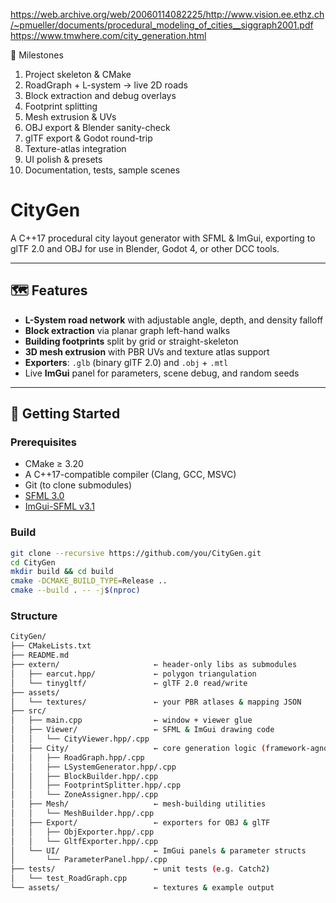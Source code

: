 https://web.archive.org/web/20060114082225/http://www.vision.ee.ethz.ch/~pmueller/documents/procedural_modeling_of_cities__siggraph2001.pdf
https://www.tmwhere.com/city_generation.html

📆 Milestones
1.	Project skeleton & CMake
2.	RoadGraph + L-system → live 2D roads
3.	Block extraction and debug overlays
4.	Footprint splitting
5.	Mesh extrusion & UVs
6.	OBJ export & Blender sanity-check
7.	glTF export & Godot round-trip
8.	Texture-atlas integration
9.	UI polish & presets
10.	Documentation, tests, sample scenes

# CityGen

A C++17 procedural city layout generator with SFML & ImGui, exporting to glTF 2.0 and OBJ for use in Blender, Godot 4, or other DCC tools.

---

## 🗺️ Features

- **L-System road network** with adjustable angle, depth, and density falloff
- **Block extraction** via planar graph left-hand walks
- **Building footprints** split by grid or straight-skeleton
- **3D mesh extrusion** with PBR UVs and texture atlas support
- **Exporters**: `.glb` (binary glTF 2.0) and `.obj` + `.mtl`
- Live **ImGui** panel for parameters, scene debug, and random seeds

---

## 🚀 Getting Started

### Prerequisites

- CMake ≥ 3.20
- A C++17-compatible compiler (Clang, GCC, MSVC)
- Git (to clone submodules)
- [SFML 3.0](https://www.sfml-dev.org/)
- [ImGui-SFML v3.1](https://github.com/eliasdaler/imgui-sfml)

### Build

```bash
git clone --recursive https://github.com/you/CityGen.git
cd CityGen
mkdir build && cd build
cmake -DCMAKE_BUILD_TYPE=Release ..
cmake --build . -- -j$(nproc)
```
### Structure
```bash
CityGen/
├── CMakeLists.txt
├── README.md
├── extern/                     ← header-only libs as submodules
│   ├── earcut.hpp/             ← polygon triangulation
│   └── tinygltf/               ← glTF 2.0 read/write
├── assets/
│   └── textures/               ← your PBR atlases & mapping JSON
├── src/
│   ├── main.cpp                ← window + viewer glue
│   ├── Viewer/                 ← SFML & ImGui drawing code
│   │   └── CityViewer.hpp/.cpp
│   ├── City/                   ← core generation logic (framework-agnostic)
│   │   ├── RoadGraph.hpp/.cpp
│   │   ├── LSystemGenerator.hpp/.cpp
│   │   ├── BlockBuilder.hpp/.cpp
│   │   ├── FootprintSplitter.hpp/.cpp
│   │   └── ZoneAssigner.hpp/.cpp
│   ├── Mesh/                   ← mesh‐building utilities
│   │   └── MeshBuilder.hpp/.cpp
│   ├── Export/                 ← exporters for OBJ & glTF
│   │   ├── ObjExporter.hpp/.cpp
│   │   └── GltfExporter.hpp/.cpp
│   └── UI/                     ← ImGui panels & parameter structs
│       └── ParameterPanel.hpp/.cpp
├── tests/                      ← unit tests (e.g. Catch2)
│   └── test_RoadGraph.cpp
└── assets/                     ← textures & example output


